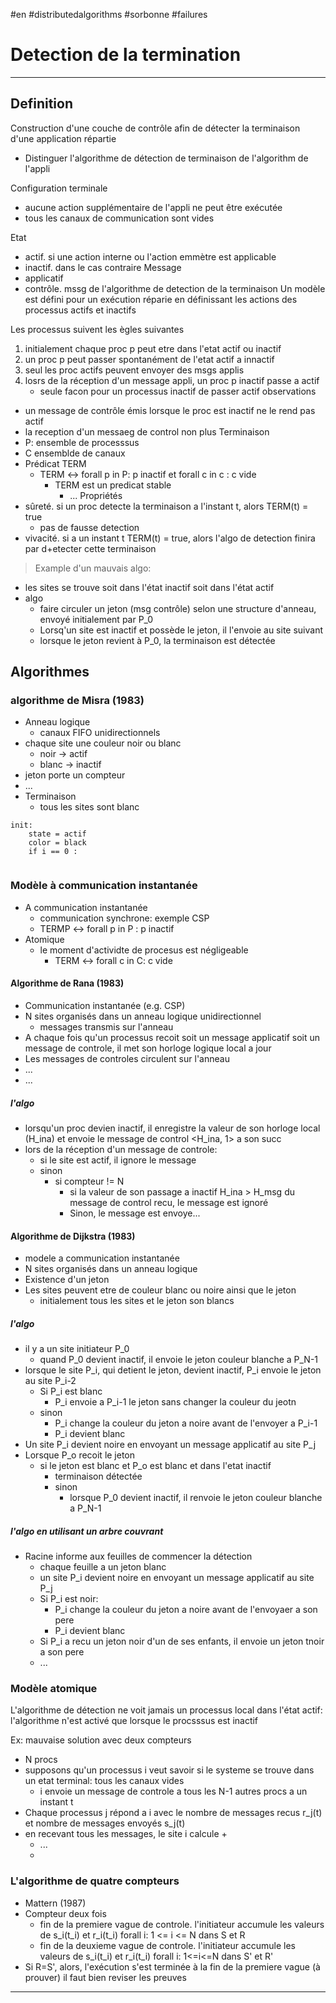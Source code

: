 #en #distributedalgorithms #sorbonne #failures 
# Detection de la termination
---
## Definition
Construction d'une couche de contrôle afin de détecter la terminaison d'une application répartie
+ Distinguer l'algorithme de détection de terminaison de l'algorithm de l'appli

Configuration terminale
+ aucune action supplémentaire de l'appli ne peut être exécutée
+ tous les canaux de communication sont vides

Etat
+ actif. si une action interne ou l'action emmètre est applicable
+ inactif. dans le cas contraire
Message
+ applicatif
+ contrôle. mssg de l'algorithme de detection de la terminaison
Un modèle est défini pour un exécution réparie en définissant les actions des processus actifs et inactifs

Les processus suivent les ègles suivantes
1. initialement chaque proc p peut etre dans l'etat actif ou inactif
2. un proc p peut passer spontanément de l'etat actif a innactif
3. seul les proc actifs peuvent envoyer des msgs applis
4. losrs de la réception d'un message appli, un proc p inactif passe a actif
	+ seule facon pour un processus inactif de passer actif
observations
+ un message de contrôle émis lorsque le proc est inactif ne le rend pas actif
+ la reception d'un messaeg de control non plus
Terminaison
+ P: ensemble de processsus
+ C ensemblde de canaux
+ Prédicat TERM
	+ TERM <-> forall p in P: p inactif et forall c in c : c vide
		+ TERM est un predicat stable
			+ ...
Propriétés
+ sûreté. si un proc detecte la terminaison a l'instant t, alors TERM(t) = true
	+ pas de fausse detection
+ vivacité. si a un instant t TERM(t) = true, alors l'algo de detection finira par d+etecter cette terminaison
> Example d'un mauvais algo:
+ les sites se trouve soit dans l'état inactif soit dans l'état actif
+ algo
	+ faire circuler un jeton (msg contrôle) selon une structure d'anneau, envoyé initialement par P_0
	+ Lorsq'un site est inactif et possède le jeton, il l'envoie au site suivant
	+ lorsque le jeton revient à P_0, la terminaison est détectée
## Algorithmes
### algorithme de Misra (1983)
+ Anneau logique
	+ canaux FIFO unidirectionnels
+ chaque site une couleur noir ou blanc
	+ noir -> actif
	+ blanc -> inactif
+ jeton porte un compteur
+ ...
+ Terminaison
	+ tous les sites sont blanc
```
init:
	state = actif
	color = black
	if i == 0 :
		
```


### Modèle à communication instantanée
+ A communication instantanée
	+ communication synchrone: exemple CSP
	+ TERMP <-> forall p in P : p inactif
+ Atomique
	+ le moment d'actividte de procesus est négligeable
		+ TERM <-> forall c in C: c vide
#### Algorithme de Rana (1983)
+ Communication instantanée (e.g. CSP)
+ N sites organisés dans un anneau logique unidirectionnel
	+ messages transmis sur l'anneau
+ A chaque fois qu'un processus recoit soit un message applicatif soit un message de controle, il met son horloge logique local a jour
+ Les messages de controles circulent sur l'anneau
+ ...
+ ...

##### l'algo
+ lorsqu'un proc devien inactif, il enregistre la valeur de son horloge local (H_ina) et envoie le message de control <H_ina, 1> a son succ
+ lors de la réception d'un message de controle:
	+ si le site est actif, il ignore le message
	+ sinon
		+ si compteur != N
			+ si la valeur de son passage a inactif H_ina > H_msg du message de control recu, le message est ignoré
			+ Sinon, le message est envoye...


#### Algorithme de Dijkstra (1983)
+ modele a communication instantanée
+ N sites organisés dans un anneau logique
+ Existence d'un jeton
+ Les sites peuvent etre de couleur blanc ou noire ainsi que le jeton
	+ initialement tous les sites et le jeton son blancs

##### l'algo
+ il  y a un site initiateur P_0
	+ quand P_0 devient inactif, il envoie le jeton couleur blanche a P_N-1
+ lorsque le site P_i, qui detient le jeton, devient inactif, P_i envoie le jeton au site P_i-2
	+ Si P_i est blanc
		+ P_i envoie a P_i-1 le jeton sans changer la couleur du jeotn
	+ sinon
		+ P_i change la couleur du jeton a noire avant de l'envoyer a P_i-1
		+ P_i devient blanc
+ Un site P_i devient noire en envoyant un message applicatif au site P_j
+ Lorsque P_o recoit le jeton
	+ si le jeton est blanc et P_o est blanc et dans l'etat inactif
		+ terminaison détectée
		+ sinon
			+ lorsque P_0 devient inactif, il renvoie le jeton couleur blanche a P_N-1

##### l'algo en utilisant un arbre couvrant
+ Racine informe aux feuilles de commencer la détection
	+ chaque feuille a un jeton blanc
	+ un site P_i devient noire en envoyant un message applicatif au site P_j
	+ Si P_i est noir:
		+ P_i change la couleur du jeton a noire avant de l'envoyaer a son pere
		+ P_i devient blanc
	+ Si P_i a recu un jeton noir d'un de ses enfants, il envoie un jeton tnoir a son pere
	+ ...

### Modèle atomique
L'algorithme de détection ne voit jamais un processus local dans l'état actif: l'algorithme n'est activé que lorsque le procsssus est inactif

Ex: mauvaise solution avec deux compteurs
+ N procs
+ supposons qu'un processus i veut savoir si le systeme se trouve dans un etat terminal: tous les canaux vides
	+ i envoie un message de controle a tous les N-1 autres procs a un instant t
+ Chaque processus j répond a i avec le nombre de messages recus r_j(t) et nombre de messages envoyés s_j(t)
+ en recevant tous les messages, le site i calcule
	+ 
	+ ...
	+ 

### L'algorithme de quatre compteurs
+ Mattern (1987)
+ Compteur deux fois
	+ fin de la premiere vague de controle. l'initiateur accumule les valeurs de s_i(t_i) et r_i(t_i) forall i: 1 <= i <= N dans S et R
	+ fin de la deuxieme vague de controle. l'initiateur accumule les valeurs de s_i(t_i) et r_i(t_i) forall i: 1<=i<=N dans S' et R'
+ Si R=S', alors, l'exécution s'est terminée à la fin de la premiere vague (à prouver)
il faut bien reviser les preuves


---



